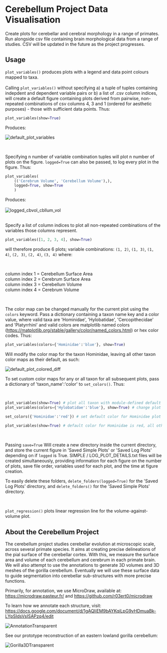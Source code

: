 # Cerebellum Project Data Visualisation
Create plots for cerebellar and cerebral morphology in a range of primates.
Run alongside csv file containing brain morphological data from a range of studies.
CSV will be updated in the future as the project progresses.

## Usage
    
```plot_variables()``` produces plots with a legend and data point colours mapped to taxa.
<br>
<br>
Calling ```plot_variables()``` without specifying a) a tuple of tuples containing indepdent and dependent variable pairs or b) a list of .csv column indices, will create a default figure containing plots derived from pairwise, non-repeated combinations of csv columns 4, 3 and 1 (ordered for aesthetic purposes) - those with sufficient data points. Thus:
<br>

```python
plot_variables(show=True)
```
Produces: 

![default_plot_variables](https://user-images.githubusercontent.com/73407206/148590626-292c2844-1c0c-40e0-817a-452dde6c739f.png)

<br>

Specifying n number of variable combination tuples will plot n number of plots on the figure. ```logged=True``` can also be passed, to log every plot in the figure. Thus:

```python
plot_variables(
    (('Cerebrum Volume', 'Cerebellum Volume'),),  
    logged=True, show=True
    )  
```

Produces:
<br>
<br>
![logged_cbvol_cbllum_vol](https://user-images.githubusercontent.com/73407206/148590809-855fe955-aaf0-42dd-8a32-b8e9736cbae8.png)

<br>
Specify a list of column indices to plot all non-repeated combinations of the variables those columns represent.

```python
plot_variables([1, 2, 3, 4], show=True)
```

will therefore produce 6 plots; variable combinations:
```(1, 2)```, ```(1, 3)```, ```(1, 4)```, ```(2, 3)```, ```(2, 4)```, ```(3, 4)``` where:

<br>

column index 1 = Cerebellum Surface Area <br>
column index 2 = Cerebrum Surface Area <br>
column index 3 = Cerebellum Volume <br>
column index 4 = Cerebrum Volume <br>

<br>

The color map can be changed manually for the current plot using the ```colors``` keyword. Pass a dictionary containing a taxon name key and a color value, where valid taxa are 'Hominidae', 'Hylobatidae', 'Cercopithecidae' and 'Platyrrhini' and valid colors are matplotlib named colors (https://matplotlib.org/stable/gallery/color/named_colors.html) or hex color codes. Thus:

```python
plot_variables(colors={'Hominidae':'blue'}, show=True)
``` 

Will modify the color map for the taxon Hominidae, leaving all other taxon color maps as their default, as such:

![default_plot_colored_diff](https://user-images.githubusercontent.com/73407206/148591146-3494d9ef-c56a-4fcd-90a9-a2fac7fb887f.png)

To set custom color maps for any or all taxon for all subsequent plots, pass a dictionary of 'taxon_name':'color' to ```set_colors()```. Thus:

<br>

```python
plot_variables(show=True) # plot all taxon with module-defined default color map
plot_variables(colors={'Hylobatidae':'blue'}, show=True) # change plot's Hylobatidae colors, other taxa have default colors

set_colors({'Hominidae':'red'}) # set default color for Hominidae plot points, for all subsequent plots. 
    
plot_variables(show=True) # default color for Hominidae is red, all other colors are original (Hylobatidae no longer blue). 
```

<br>

Passing ```save=True``` Will create a new directory inside the current directory, and store the current figure in 'Saved Simple Plots' or 'Saved Log Plots' depending on if ```logged``` is True. SIMPLE / LOG_PLOT_DETAILS.txt files will be created simultaneously, providing information for each figure on the number of plots, save file order, variables used for each plot, and the time at figure creation. 

To easily delete these folders, ```delete_folders(logged=True)``` for the 'Saved Log Plots' directory, and ```delete_folders()``` for the 'Saved Simple Plots' directory.

<br>

```plot_regression()``` plots linear regression line for the volume-against-volume plot.

## About the Cerebellum Project

The cerebellum project studies cerebellar evolution at microscopic scale, across several primate species. It aims at creating precise delineations of the pial surface of the cerebellar cortex. With this, we measure the surface area and volume of each cerebellum and cerebrum in each primate brain. We will also attempt to use the annotations to generate 3D volumes and 3D meshes of the gorilla cerebellum. Eventually we will use these surface data to guide segmentation into cerebellar sub-structures with more precise functions.

Primarily, for annotation, we use MicroDraw, available at: https://microdraw.pasteur.fr/ and https://github.com/r03ert0/microdraw

To learn how we annotate each structure, visit: https://docs.google.com/document/d/1gAQIiEM9bAYKqiLpG9vHDmuaBk-LYpSIdsVsISAPzq4/edit

![AnnotationTransparent](https://user-images.githubusercontent.com/73407206/136446208-e2651756-359a-46e8-96cd-c526958828bb.png)

See our prototype reconstruction of an eastern lowland gorilla cerebellum:

![Gorilla3DTransparent](https://user-images.githubusercontent.com/73407206/136446331-42e5afb3-2867-4329-952f-3b5593972e9c.gif)
